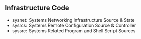 Infrastructure Code
-------------------------------------------------------------------------------
* sysnet: Systems Networking Infrastructure Source & State
* sysrcs: Systems Remote Configuration Source & Controller
* syssrc: Systems Related Program and Shell Script Sources


